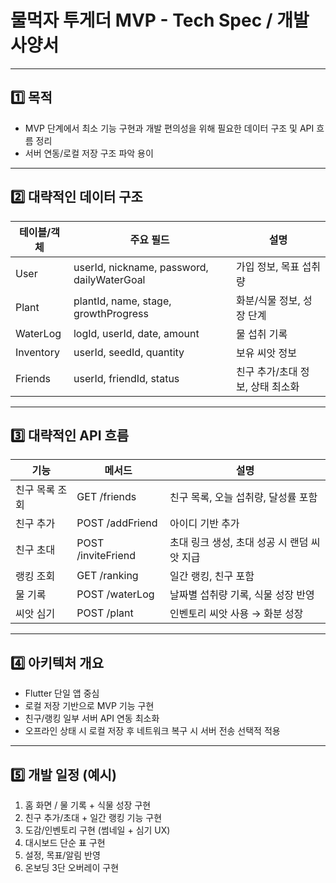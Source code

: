 # 물먹자 투게더 MVP - Tech Spec / 개발 사양서

---

## 1️⃣ 목적
- MVP 단계에서 최소 기능 구현과 개발 편의성을 위해 필요한 데이터 구조 및 API 흐름 정리
- 서버 연동/로컬 저장 구조 파악 용이

---

## 2️⃣ 대략적인 데이터 구조

| 테이블/객체 | 주요 필드                          | 설명 |
|------------|----------------------------------|------|
| User       | userId, nickname, password, dailyWaterGoal | 가입 정보, 목표 섭취량 |
| Plant      | plantId, name, stage, growthProgress     | 화분/식물 정보, 성장 단계 |
| WaterLog   | logId, userId, date, amount              | 물 섭취 기록 |
| Inventory  | userId, seedId, quantity                 | 보유 씨앗 정보 |
| Friends    | userId, friendId, status                 | 친구 추가/초대 정보, 상태 최소화 |

---

## 3️⃣ 대략적인 API 흐름

| 기능        | 메서드           | 설명 |
|------------|----------------|------|
| 친구 목록 조회 | GET /friends    | 친구 목록, 오늘 섭취량, 달성률 포함 |
| 친구 추가    | POST /addFriend | 아이디 기반 추가 |
| 친구 초대    | POST /inviteFriend | 초대 링크 생성, 초대 성공 시 랜덤 씨앗 지급 |
| 랭킹 조회    | GET /ranking    | 일간 랭킹, 친구 포함 |
| 물 기록     | POST /waterLog  | 날짜별 섭취량 기록, 식물 성장 반영 |
| 씨앗 심기   | POST /plant     | 인벤토리 씨앗 사용 → 화분 성장 |

---

## 4️⃣ 아키텍처 개요
- Flutter 단일 앱 중심
- 로컬 저장 기반으로 MVP 기능 구현
- 친구/랭킹 일부 서버 API 연동 최소화
- 오프라인 상태 시 로컬 저장 후 네트워크 복구 시 서버 전송 선택적 적용

---

## 5️⃣ 개발 일정 (예시)
1. 홈 화면 / 물 기록 + 식물 성장 구현
2. 친구 추가/초대 + 일간 랭킹 기능 구현
3. 도감/인벤토리 구현 (썸네일 + 심기 UX)
4. 대시보드 단순 표 구현
5. 설정, 목표/알림 반영
6. 온보딩 3단 오버레이 구현

